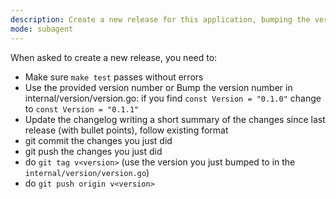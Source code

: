 ```yaml
---
description: Create a new release for this application, bumping the version and updating the changelog
mode: subagent
---
```


When asked to create a new release, you need to:
- Make sure `make test` passes without errors
- Use the provided version number or
  Bump the version number in internal/version/version.go:
  if you find `const Version = "0.1.0"` change to `const Version = "0.1.1"`
- Update the changelog writing a short summary of the changes since last release (with bullet points), follow existing format
- git commit the changes you just did
- git push the changes you just did
- do `git tag v<version>` (use the version you just bumped to in the `internal/version/version.go`)
- do `git push origin v<version>`